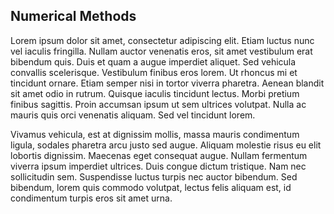 <!-- ---
DO NOT CHANGE
bibliography: [../../ref/ref.bib]
--- -->

## Numerical Methods

Lorem ipsum dolor sit amet, consectetur adipiscing elit. Etiam luctus nunc vel iaculis fringilla. Nullam auctor
venenatis eros, sit amet vestibulum erat bibendum quis. Duis et quam a augue imperdiet aliquet. Sed vehicula convallis
scelerisque. Vestibulum finibus eros lorem. Ut rhoncus mi et tincidunt ornare. Etiam semper nisi in tortor viverra
pharetra. Aenean blandit sit amet odio in rutrum. Quisque iaculis tincidunt lectus. Morbi pretium finibus sagittis.
Proin accumsan ipsum ut sem ultrices volutpat. Nulla ac mauris quis orci venenatis aliquam. Sed vel tincidunt lorem.

Vivamus vehicula, est at dignissim mollis, massa mauris condimentum ligula, sodales pharetra arcu justo sed augue.
Aliquam molestie risus eu elit lobortis dignissim. Maecenas eget consequat augue. Nullam fermentum viverra ipsum
imperdiet ultrices. Duis congue dictum tristique. Nam nec sollicitudin sem. Suspendisse luctus turpis nec auctor
bibendum. Sed bibendum, lorem quis commodo volutpat, lectus felis aliquam est, id condimentum turpis eros sit amet urna.
